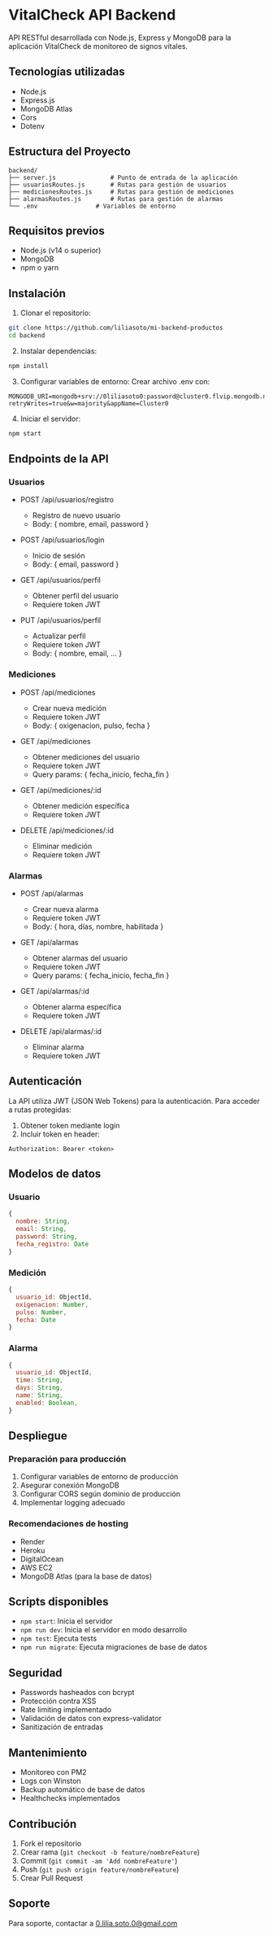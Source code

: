# VitalCheck API Backend

API RESTful desarrollada con Node.js, Express y MongoDB para la aplicación VitalCheck de monitoreo de signos vitales.

## Tecnologías utilizadas

- Node.js
- Express.js
- MongoDB Atlas
- Cors
- Dotenv

## Estructura del Proyecto

```
backend/
├── server.js               # Punto de entrada de la aplicación
├── usuariosRoutes.js       # Rutas para gestión de usuarios
├── medicionesRoutes.js     # Rutas para gestión de mediciones
├── alarmasRoutes.js        # Rutas para gestión de alarmas
└── .env                # Variables de entorno
```

## Requisitos previos

- Node.js (v14 o superior)
- MongoDB
- npm o yarn

## Instalación

1. Clonar el repositorio:
```bash
git clone https://github.com/liliasoto/mi-backend-productos
cd backend
```

2. Instalar dependencias:
```bash
npm install
```

3. Configurar variables de entorno:
Crear archivo .env con:
```
MONGODB_URI=mongodb+srv://0liliasoto0:password@cluster0.flvip.mongodb.net/?retryWrites=true&w=majority&appName=Cluster0
```

4. Iniciar el servidor:
```bash
npm start
```

## Endpoints de la API

### Usuarios

- POST /api/usuarios/registro
  - Registro de nuevo usuario
  - Body: { nombre, email, password }

- POST /api/usuarios/login
  - Inicio de sesión
  - Body: { email, password }

- GET /api/usuarios/perfil
  - Obtener perfil del usuario
  - Requiere token JWT

- PUT /api/usuarios/perfil
  - Actualizar perfil
  - Requiere token JWT
  - Body: { nombre, email, ... }

### Mediciones

- POST /api/mediciones
  - Crear nueva medición
  - Requiere token JWT
  - Body: { oxigenacion, pulso, fecha }

- GET /api/mediciones
  - Obtener mediciones del usuario
  - Requiere token JWT
  - Query params: { fecha_inicio, fecha_fin }

- GET /api/mediciones/:id
  - Obtener medición específica
  - Requiere token JWT

- DELETE /api/mediciones/:id
  - Eliminar medición
  - Requiere token JWT

### Alarmas

- POST /api/alarmas
  - Crear nueva alarma
  - Requiere token JWT
  - Body: { hora, días, nombre, habilitada }

- GET /api/alarmas
  - Obtener alarmas del usuario
  - Requiere token JWT
  - Query params: { fecha_inicio, fecha_fin }

- GET /api/alarmas/:id
  - Obtener alarma específica
  - Requiere token JWT

- DELETE /api/alarmas/:id
  - Eliminar alarma
  - Requiere token JWT

## Autenticación

La API utiliza JWT (JSON Web Tokens) para la autenticación. Para acceder a rutas protegidas:

1. Obtener token mediante login
2. Incluir token en header:
```
Authorization: Bearer <token>
```

## Modelos de datos

### Usuario
```javascript
{
  nombre: String,
  email: String,
  password: String,
  fecha_registro: Date
}
```

### Medición
```javascript
{
  usuario_id: ObjectId,
  oxigenacion: Number,
  pulso: Number,
  fecha: Date
}
```

### Alarma
```javascript
{
  usuario_id: ObjectId,
  time: String, 
  days: String, 
  name: String, 
  enabled: Boolean, 
}
```

## Despliegue

### Preparación para producción

1. Configurar variables de entorno de producción
2. Asegurar conexión MongoDB
3. Configurar CORS según dominio de producción
4. Implementar logging adecuado

### Recomendaciones de hosting

- Render
- Heroku
- DigitalOcean
- AWS EC2
- MongoDB Atlas (para la base de datos)

## Scripts disponibles

- `npm start`: Inicia el servidor
- `npm run dev`: Inicia el servidor en modo desarrollo
- `npm test`: Ejecuta tests
- `npm run migrate`: Ejecuta migraciones de base de datos

## Seguridad

- Passwords hasheados con bcrypt
- Protección contra XSS
- Rate limiting implementado
- Validación de datos con express-validator
- Sanitización de entradas

## Mantenimiento

- Monitoreo con PM2
- Logs con Winston
- Backup automático de base de datos
- Healthchecks implementados

## Contribución

1. Fork el repositorio
2. Crear rama (`git checkout -b feature/nombreFeature`)
3. Commit (`git commit -am 'Add nombreFeature'`)
4. Push (`git push origin feature/nombreFeature`)
5. Crear Pull Request

## Soporte

Para soporte, contactar a 0.lilia.soto.0@gmail.com